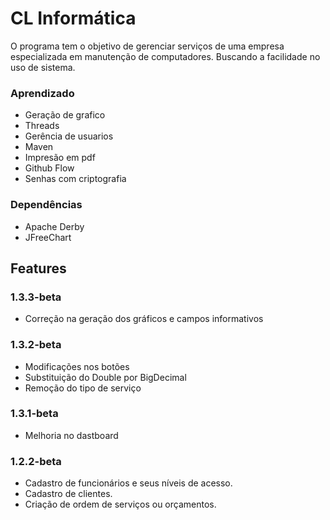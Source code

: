 # CL Informática
O programa tem o objetivo de gerenciar serviços de uma empresa especializada em manutenção de computadores. Buscando a facilidade no uso de sistema.
### Aprendizado
- Geração de grafico
- Threads
- Gerência de usuarios
- Maven
- Impresão em pdf
- Github Flow
- Senhas com criptografia

### Dependências
- Apache Derby
- JFreeChart

## Features

### 1.3.3-beta
- Correção na geração dos gráficos e campos informativos

### 1.3.2-beta
- Modificações nos botões
- Substituição do Double por BigDecimal
- Remoção do tipo de serviço

### 1.3.1-beta
- Melhoria no dastboard

### 1.2.2-beta
- Cadastro de funcionários e seus níveis de acesso.
- Cadastro de clientes.
- Criação de ordem de serviços ou orçamentos.